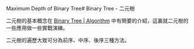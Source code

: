 Maximum Depth of Binary Tree# Binary Tree - 二元樹

二元樹的基本概念在 [Binary Tree | Algorithm](http://algorithm.yuanbin.zh-hans/basics_data_structure/binary_tree.html) 中有簡要的介紹，這裏就二元樹的一些應用做一些實戰演練。

二元樹的遍歷大致可分為前序、中序、後序三種方法。
